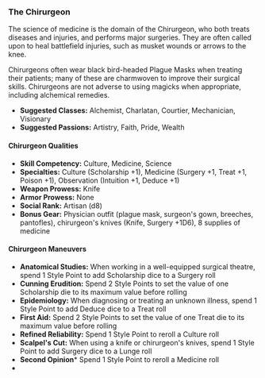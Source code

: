 ### The Chirurgeon

The science of medicine is the domain of the Chirurgeon, who both treats
diseases and injuries, and performs major surgeries. They are often
called upon to heal battlefield injuries, such as musket wounds or
arrows to the knee.

Chirurgeons often wear black bird-headed Plague Masks when treating
their patients; many of these are charmwoven to improve their surgical
skills. Chirurgeons are not adverse to using magicks when appropriate,
including alchemical remedies.

- **Suggested Classes:** Alchemist, Charlatan, Courtier, Mechanician, Visionary
- **Suggested Passions:** Artistry, Faith, Pride, Wealth

#### Chirurgeon Qualities

- **Skill Competency:** Culture, Medicine, Science
- **Specialties:** Culture (Scholarship +1), Medicine (Surgery +1, Treat +1, Poison +1), Observation (Intuition +1, Deduce +1)
- **Weapon Prowess:** Knife
- **Armor Prowess:** None
- **Social Rank:** Artisan (d8)
- **Bonus Gear:** Physician outfit (plague mask, surgeon's gown,
  breeches, pantofles), chirurgeon's knives (Knife, Surgery +1D6), 8 supplies of medicine

#### Chirurgeon Maneuvers

- **Anatomical Studies:** When working in a well-equipped surgical theatre, spend 1 Style Point to add Scholarship dice to a Surgery roll
- **Cunning Erudition:** Spend 2 Style Points to set the value of one Scholarship die to its maximum value before rolling
- **Epidemiology:** When diagnosing or treating an unknown illness, spend 1 Style Point to add Deduce dice to a Treat roll
- **First Aid:** Spend 2 Style Points to set the value of one Treat die to its maximum value before rolling
- **Refined Reliability:** Spend 1 Style Point to reroll a Culture roll
- **Scalpel's Cut:** When using a knife or chirurgeon's knives, spend 1 Style Point to add Surgery dice to a Lunge roll
- **Second Opinion*** Spend 1 Style Point to reroll a Medicine roll
-
